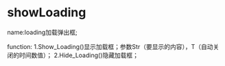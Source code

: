 ﻿# showLoading
 
 
 name:loading加载弹出框;
 
 function:
 1.Show_Loading()显示加载框；参数Str（要显示的内容），T（自动关闭的时间数值）； 
 2.Hide_Loading()隐藏加载框；
